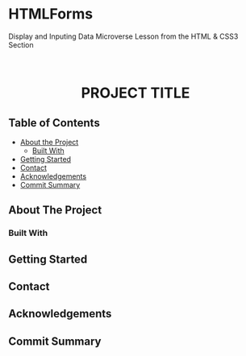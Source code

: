 # HTMLForms
Display and Inputing Data Microverse Lesson from the HTML &amp; CSS3 Section

<!--
*** Thanks for checking out this README Template. 
-->


<!-- PROJECT TITLE -->

<br />
<h1 align="center">PROJECT TITLE</h1>




<!-- TABLE OF CONTENTS -->


## Table of Contents

* [About the Project](#about-the-project)
  * [Built With](#built-with)
* [Getting Started](#getting-started)
* [Contact](#contact)
* [Acknowledgements](#acknowledgements)
* [Commit Summary](#commit-summary)


<!-- ABOUT THE PROJECT -->
## About The Project




### Built With 






<!-- GETTING STARTED -->
## Getting Started



<!-- CONTACT -->
## Contact



<!-- ACKNOWLEDGEMENTS -->
## Acknowledgements




<!-- COMMIT -->
## Commit Summary